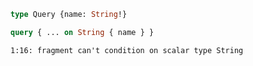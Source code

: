 ```graphql
type Query {name: String!}
```

```graphql
query { ... on String { name } }
```

```
1:16: fragment can't condition on scalar type String
```